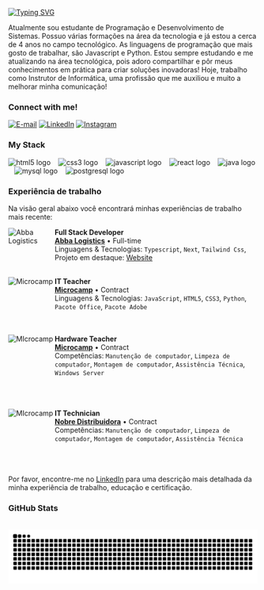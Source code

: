 

[![Typing SVG](https://readme-typing-svg.demolab.com?font=Fira+Code&weight=600&size=25&pause=1000&color=BB00B4&random=false&width=435&height=40&lines=Ol%C3%A1%2C+eu+sou+o+Kayque+de+Jesus+!+%F0%9F%91%BE%F0%9F%93%9A%F0%9F%92%99)](https://git.io/typing-svg)



<p align="left">Atualmente sou estudante de Programação e Desenvolvimento de Sistemas. Possuo várias formações na área da tecnologia e já estou a cerca de 4 anos no campo tecnológico. As linguagens de programação que mais gosto de trabalhar, são Javascript e Python. Estou sempre estudando e me atualizando na área tecnológica, pois adoro compartilhar e pôr meus conhecimentos em prática para criar soluções inovadoras! Hoje, trabalho como Instrutor de Informática, uma profissão que me auxiliou e muito a melhorar minha comunicação!


<h3 align="left">Connect with me!</h3>

[![E-mail](https://img.shields.io/badge/-Email-000?style=for-the-badge&logo=microsoft-outlook&logoColor=FF00F6&color:FFF)](mailto:kayquedejesusdossantos@gmail.com)
[![LinkedIn](https://img.shields.io/badge/-LinkedIn-000?style=for-the-badge&logo=linkedin&logoColor=FF00F6&color:FFF)](https://www.linkedin.com/in/kayque-de-jesus-4008312b2/)
[![Instagram](https://img.shields.io/badge/-Instagram-000?style=for-the-badge&logo=instagram&logoColor=FF00F6&color:FFF)](https://www.instagram.com/kayque.prof/)

<h3 align="left">My Stack</h3>

<div align="left">
  <img src="https://cdn.jsdelivr.net/gh/devicons/devicon/icons/html5/html5-original.svg" height="25" alt="html5 logo"  />
  <img width="8" />
  <img src="https://cdn.jsdelivr.net/gh/devicons/devicon/icons/css3/css3-original.svg" height="25" alt="css3 logo"  />
  <img width="8" />
  <img src="https://cdn.jsdelivr.net/gh/devicons/devicon/icons/javascript/javascript-plain.svg" height="25" alt="javascript logo"  />
  <img width="8" />
  <img src="https://cdn.jsdelivr.net/gh/devicons/devicon/icons/react/react-original.svg" height="25" alt="react logo"  />
  <img width="8" />
  <img src="https://cdn.jsdelivr.net/gh/devicons/devicon/icons/java/java-original.svg" height="25" alt="java logo"  />
  <img width="8" />
  <img src="https://cdn.jsdelivr.net/gh/devicons/devicon/icons/mysql/mysql-original.svg" height="25" alt="mysql logo"  />
  <img width="8" />
  <img src="https://cdn.jsdelivr.net/gh/devicons/devicon/icons/postgresql/postgresql-original.svg" height="25" alt="postgresql logo"  />
  
</div>

### Experiência de trabalho

Na visão geral abaixo você encontrará minhas experiências de trabalho mais recente:

[<img align="left" height="94px" width="94px" alt="Abba Logistics" src="https://firebasestorage.googleapis.com/v0/b/arquivos-c91bb.appspot.com/o/Captura%20de%20tela%202024-10-01%20155424.png?alt=media&token=66269f85-80c5-4270-92a9-5c87b920813c"/>](https://abbalogistics.com.br/)

**Full Stack Developer** \
[**Abba Logistics**](https://abbalogistics.com.br/) • Full-time \
Linguagens & Tecnologias: `Typescript`, `Next`, `Tailwind Css`,\
Projeto em destaque: [Website](https://abbalogistics.com.br/)
<br/>
<br/>

[<img align="left" height="94px" width="94px" alt="Microcamp" src="https://firebasestorage.googleapis.com/v0/b/arquivos-c91bb.appspot.com/o/nqUOEm.jpg?alt=media&token=7c52bf5b-a588-4241-ae0b-64a47a752ba8"/>](https://rocketseat.com.br/)

**IT Teacher** \
[**Microcamp**](https://microcamp.com.br/) • Contract \
Linguagens & Tecnologias: `JavaScript`, `HTML5`, `CSS3`, `Python`, `Pacote Office`, `Pacote Adobe`
<br/>
<br/>
<br/>

[<img align="left" height="94px" width="94px" alt="MIcrocamp" src="https://firebasestorage.googleapis.com/v0/b/arquivos-c91bb.appspot.com/o/images.jpg?alt=media&token=a57c37e5-ec6f-431c-b943-4ab9006d1e4f"/>](https://microcamp.com.br/)

**Hardware Teacher** \
[**Microcamp**](https://microcamp.com.br//) • Contract \
Competências: `Manutenção de computador`, `Limpeza de computador`, `Montagem de computador`,  `Assistência Técnica`, `Windows Server`
<br/>
<br/>
<br/>
<br/>

[<img align="left" height="94px" width="94px" alt="MIcrocamp" src="https://firebasestorage.googleapis.com/v0/b/portfolio-9105a.appspot.com/o/Sem%20T%C3%ADtulo-1.png?alt=media&token=5e2e8dda-fdbb-45d1-907e-00982c6c4985"/>](https://microcamp.com.br/)

**IT Technician** \
[**Nobre Distribuidora**](https://www.instagram.com/nobre.importadora/) • Contract \
Competências: `Manutenção de computador`, `Limpeza de computador`, `Montagem de computador`,  `Assistência Técnica`
<br/>
<br/>
<br/>
<br/>

Por favor, encontre-me no [LinkedIn](https://www.linkedin.com/in/kayque-de-jesus-4008312b2/) para uma descrição mais detalhada da minha experiência de trabalho, educação e certificação.

<h3>GitHub Stats</h3>


<br>


<picture>
  <source media="(prefers-color-scheme: dark)" srcset="https://raw.githubusercontent.com/kayqueprogram/kayqueprogram/output/github-contribution-grid-snake-dark.svg">
  <source media="(prefers-color-scheme: light)" srcset="https://raw.githubusercontent.com/kayqueprogram/kayqueprogram/output/github-contribution-grid-snake.svg">
  <img alt="github contribution grid snake animation" src="https://raw.githubusercontent.com/kayqueprogram/kayqueprogram/output/github-contribution-grid-snake.svg">
</picture>
<br><br>



